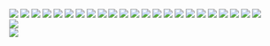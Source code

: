 ![](hex/graphlayouts.png)
![](hex/netrankr.png)
![](hex/networkdata.png)
![](hex/snahelper.png)
![](hex/edgebundle.png)
![](hex/signnet.png)
![](hex/rtoot.png)
![](hex/rgraph6.png)
![](hex/roughnet.png)
![](hex/PSAWR.png)
![](hex/roughsf.png)
![](hex/adaR.png)
![](hex/netUtils.png)
![](hex/Rtumblr.png)
![](hex/webBotparseR.png)
![](hex/webtrackR.png)
![](hex/stabilityAI.png)
![](hex/rang.png)
![](hex/domainator.png)
![](hex/dialrs.png)
![](hex/timeless.png)
![](hex/shortuuid.png)
![](hex/oaqc.png)  
![](hex/paperwizard.png)  
![](hex/rokemon.png)
